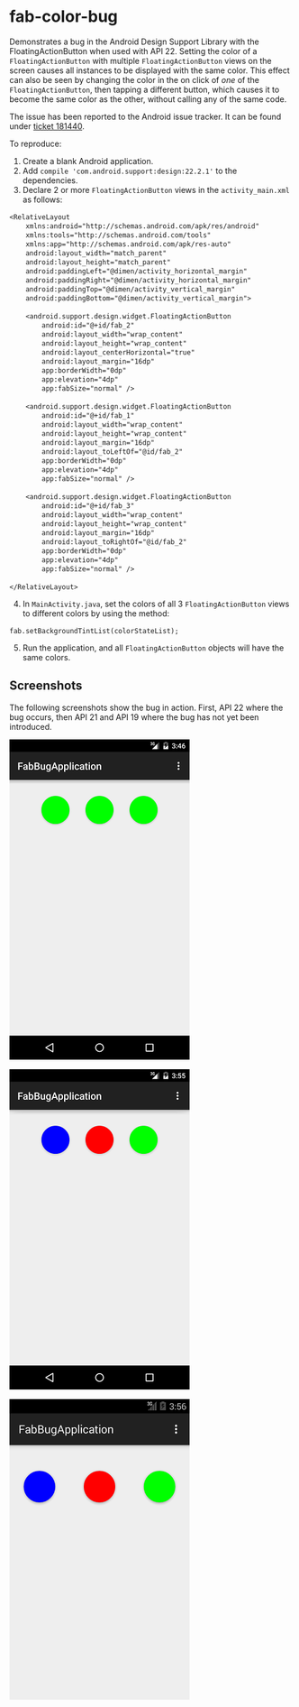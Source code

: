# fab-color-bug
Demonstrates a bug in the Android Design Support Library with the FloatingActionButton when used with API 22. Setting the color of a `FloatingActionButton` with multiple `FloatingActionButton` views on the screen causes all instances to be displayed with the same color. This effect can also be seen by changing the color in the on click of *one* of the `FloatingActionButton`, then tapping a different button, which causes it to become the same color as the other, without calling any of the same code.

The issue has been reported to the Android issue tracker. It can be found under [ticket 181440](https://code.google.com/p/android/issues/detail?id=181440).

To reproduce:

1. Create a blank Android application.
2. Add `compile 'com.android.support:design:22.2.1'` to the dependencies.
3. Declare 2 or more `FloatingActionButton` views in the `activity_main.xml` as follows:

```
<RelativeLayout
	xmlns:android="http://schemas.android.com/apk/res/android"
    xmlns:tools="http://schemas.android.com/tools"
    xmlns:app="http://schemas.android.com/apk/res-auto"
    android:layout_width="match_parent"
    android:layout_height="match_parent"
    android:paddingLeft="@dimen/activity_horizontal_margin"
    android:paddingRight="@dimen/activity_horizontal_margin"
    android:paddingTop="@dimen/activity_vertical_margin"
    android:paddingBottom="@dimen/activity_vertical_margin">

    <android.support.design.widget.FloatingActionButton
        android:id="@+id/fab_2"
        android:layout_width="wrap_content"
        android:layout_height="wrap_content"
        android:layout_centerHorizontal="true"
        android:layout_margin="16dp"
        app:borderWidth="0dp"
        app:elevation="4dp"
        app:fabSize="normal" />

    <android.support.design.widget.FloatingActionButton
        android:id="@+id/fab_1"
        android:layout_width="wrap_content"
        android:layout_height="wrap_content"
        android:layout_margin="16dp"
        android:layout_toLeftOf="@id/fab_2"
        app:borderWidth="0dp"
        app:elevation="4dp"
        app:fabSize="normal" />

    <android.support.design.widget.FloatingActionButton
        android:id="@+id/fab_3"
        android:layout_width="wrap_content"
        android:layout_height="wrap_content"
        android:layout_margin="16dp"
        android:layout_toRightOf="@id/fab_2"
        app:borderWidth="0dp"
        app:elevation="4dp"
        app:fabSize="normal" />

</RelativeLayout>

```

4. In `MainActivity.java`, set the colors of all 3 `FloatingActionButton` views  to different colors by using the method:

```
fab.setBackgroundTintList(colorStateList);
```

5. Run the application, and all `FloatingActionButton` objects will have the same colors.

Screenshots
-----------

The following screenshots show the bug in action. First, API 22 where the bug occurs, then API 21 and API 19 where the bug has not yet been introduced.

![API 22 Screenshot](api22.png?raw=true)

![API 21 Screenshot](api21.png?raw=true)

![API 19 Screenshot](api19.png?raw=true)
